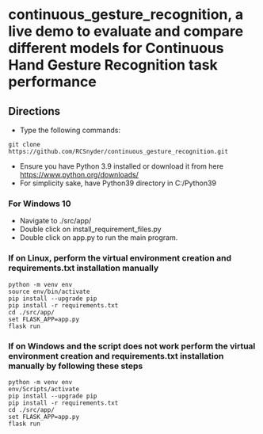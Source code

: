 
# continuous_gesture_recognition, a live demo to evaluate and compare different models for Continuous Hand Gesture Recognition task performance

## Directions

- Type the following commands:

```
git clone https://github.com/RCSnyder/continuous_gesture_recognition.git
```

- Ensure you have Python 3.9 installed or download it from here https://www.python.org/downloads/
- For simplicity sake, have Python39 directory in C:/Python39

### For Windows 10

- Navigate to ./src/app/
- Double click on install_requirement_files.py
- Double click on app.py to run the main program.

### If on Linux, perform the virtual environment creation and requirements.txt installation manually

```
python -m venv env
source env/bin/activate
pip install --upgrade pip
pip install -r requirements.txt
cd ./src/app/
set FLASK_APP=app.py
flask run
```

### If on Windows and the script does not work perform the virtual environment creation and requirements.txt installation manually by following these steps

```
python -m venv env
env/Scripts/activate
pip install --upgrade pip
pip install -r requirements.txt
cd ./src/app/
set FLASK_APP=app.py
flask run
```
